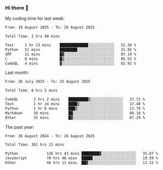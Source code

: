 ### Hi there 👋

My coding time for last week:

<!--START_SECTION:week-->

```txt
From: 19 August 2025 - To: 26 August 2025

Total Time: 2 hrs 40 mins

Text     1 hr 23 mins    █████████████░░░░░░░░░░░░   52.39 %
Python   51 mins         ████████░░░░░░░░░░░░░░░░░   31.92 %
SMT      11 mins         █▓░░░░░░░░░░░░░░░░░░░░░░░   07.19 %
C        8 mins          █▒░░░░░░░░░░░░░░░░░░░░░░░   05.53 %
CodeQL   4 mins          ▓░░░░░░░░░░░░░░░░░░░░░░░░   02.93 %
```

<!--END_SECTION:week-->

Last month:

<!--START_SECTION:month-->

```txt
From: 26 July 2025 - To: 25 August 2025

Total Time: 8 hrs 5 mins

CodeQL       3 hrs 2 mins    █████████▒░░░░░░░░░░░░░░░   37.72 %
Text         1 hr 24 mins    ████▒░░░░░░░░░░░░░░░░░░░░   17.40 %
Python       1 hr 6 mins     ███▒░░░░░░░░░░░░░░░░░░░░░   13.79 %
Markdown     39 mins         ██░░░░░░░░░░░░░░░░░░░░░░░   08.18 %
Other        35 mins         █▓░░░░░░░░░░░░░░░░░░░░░░░   07.29 %
```

<!--END_SECTION:month-->

The past year:

<!--START_SECTION:year-->

```txt
From: 26 August 2024 - To: 26 August 2025

Total Time: 361 hrs 21 mins

Python             126 hrs 43 mins ████████▓░░░░░░░░░░░░░░░░   35.07 %
JavaScript         70 hrs 46 mins  █████░░░░░░░░░░░░░░░░░░░░   19.59 %
Other              40 hrs 11 mins  ██▓░░░░░░░░░░░░░░░░░░░░░░   11.12 %
```

<!--END_SECTION:year-->
